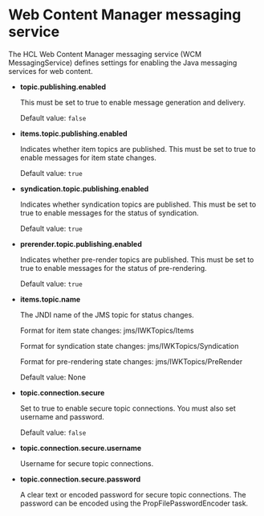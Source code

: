 # Web Content Manager messaging service

The HCL Web Content Manager messaging service \(WCM MessagingService\) defines settings for enabling the Java messaging services for web content.

-   **topic.publishing.enabled**

    This must be set to true to enable message generation and delivery.

    Default value: `false`

-   **items.topic.publishing.enabled**

    Indicates whether item topics are published. This must be set to true to enable messages for item state changes.

    Default value: `true`

-   **syndication.topic.publishing.enabled**

    Indicates whether syndication topics are published. This must be set to true to enable messages for the status of syndication.

    Default value: `true`

-   **prerender.topic.publishing.enabled**

    Indicates whether pre-render topics are published. This must be set to true to enable messages for the status of pre-rendering.

    Default value: `true`

-   **items.topic.name**

    The JNDI name of the JMS topic for status changes.

    Format for item state changes: jms/IWKTopics/Items

    Format for syndication state changes: jms/IWKTopics/Syndication

    Format for pre-rendering state changes: jms/IWKTopics/PreRender

    Default value: None

-   **topic.connection.secure**

    Set to true to enable secure topic connections. You must also set username and password.

    Default value: `false`

-   **topic.connection.secure.username**

    Username for secure topic connections.

-   **topic.connection.secure.password**

    A clear text or encoded password for secure topic connections. The password can be encoded using the PropFilePasswordEncoder task.



